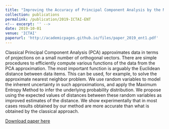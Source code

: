```yaml
---
title: "Improving the Accuracy of Principal Component Analysis by the Maximum Entropy Method"
collection: publications
permalink: /publication/2019-ICTAI-ENT
<!-- excerpt: '' -->
date: 2019-10-01
venue: 'ICTAI'
paperurl: 'http://academicpages.github.io/files/paper_2019_ent1.pdf'
---
```

Classical Principal Component Analysis (PCA) approximates data in terms of projections on a small number of orthogonal vectors. There are simple procedures to efficiently compute various functions of the data from the PCA approximation. The most important function is arguably the Euclidean distance between data items. This can be used, for example, to solve the approximate nearest neighbor problem. We use random variables to model the inherent uncertainty in such approximations, and apply the Maximum Entropy Method to infer the underlying probability distribution. We propose using the expected values of distances between these random variables as improved estimates of the distance. We show experimentally that in most cases results obtained by our method are more accurate than what is obtained by the classical approach.

[Download paper here](http://academicpages.github.io/files/paper_2019_ent1.pdf)
